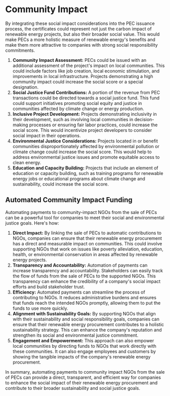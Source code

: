 # Community Impact

By integrating these social impact considerations into the PEC issuance process, the certificates could represent not just the carbon impact of renewable energy projects, but also their broader social value. This would make PECs a more holistic measure of renewable energy's benefits and make them more attractive to companies with strong social responsibility commitments.

1. **Community Impact Assessment:** PECs could be issued with an additional assessment of the project's impact on local communities. This could include factors like job creation, local economic stimulation, and improvements in local infrastructure. Projects demonstrating a high community impact could increase the social score or a special designation.
2. **Social Justice Fund Contributions:** A portion of the revenue from PEC transactions could be directed towards a social justice fund. This fund could support initiatives promoting social equity and justice in communities affected by climate change or energy production.
3. **Inclusive Project Development:** Projects demonstrating inclusivity in their development, such as involving local communities in decision-making processes or ensuring fair labor practices, could increase the social score. This would incentivize project developers to consider social impact in their operations.
4. **Environmental Justice Considerations:** Projects located in or benefit communities disproportionately affected by environmental pollution or climate change could increase the social score. This would help to address environmental justice issues and promote equitable access to clean energy.
5. **Education and Capacity Building:** Projects that include an element of education or capacity building, such as training programs for renewable energy jobs or educational programs about climate change and sustainability, could increase the social score.

## Automated Community Impact Funding

Automating payments to community-impact NGOs from the sale of PECs can be a powerful tool for companies to meet their social and environmental justice goals. Here's how:

1. **Direct Impact:** By linking the sale of PECs to automatic contributions to NGOs, companies can ensure that their renewable energy procurement has a direct and measurable impact on communities. This could involve supporting NGOs that work on issues like poverty alleviation, education, health, or environmental conservation in areas affected by renewable energy projects.
2. **Transparency and Accountability:** Automation of payments can increase transparency and accountability. Stakeholders can easily track the flow of funds from the sale of PECs to the supported NGOs. This transparency can enhance the credibility of a company's social impact efforts and build stakeholder trust.
3. **Efficiency:** Automated payments can streamline the process of contributing to NGOs. It reduces administrative burdens and ensures that funds reach the intended NGOs promptly, allowing them to put the funds to use more quickly.
4. **Alignment with Sustainability Goals:** By supporting NGOs that align with their sustainability and social responsibility goals, companies can ensure that their renewable energy procurement contributes to a holistic sustainability strategy. This can enhance the company's reputation and strengthen its social and environmental justice commitment.
5. **Engagement and Empowerment:** This approach can also empower local communities by directing funds to NGOs that work directly with these communities. It can also engage employees and customers by showing the tangible impacts of the company's renewable energy procurement.

In summary, automating payments to community impact NGOs from the sale of PECs can provide a direct, transparent, and efficient way for companies to enhance the social impact of their renewable energy procurement and contribute to their broader sustainability and social justice goals.
